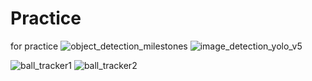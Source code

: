 # Practice
for practice
![object_detection_milestones](https://user-images.githubusercontent.com/60085341/186830388-fdb1d427-816f-4903-a190-778b2c1178d1.png)
![image_detection_yolo_v5](https://user-images.githubusercontent.com/60085341/186830625-a1cb0945-125f-4131-83e7-8505beebeb14.jpg)

![ball_tracker1](https://user-images.githubusercontent.com/60085341/186830814-60b82039-66f4-43b5-9edb-78154ed9b481.png)
![ball_tracker2](https://user-images.githubusercontent.com/60085341/186830846-42d60ec3-2ddc-4b58-a3fa-1106f14ffc0f.png)
